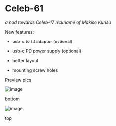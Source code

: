 # Celeb-61 
*a nod towards Celeb-17 nickname of Makise Kurisu*

New features:

* usb-c to ttl adapter (optional)

* usb-c PD power supply (optional)

* better layout

* mounting screw holes


Preview pics 

![image](https://github.com/dzastsed/Celeb-61/assets/63074962/007035d3-43a9-42e4-838b-8ee01c79e414)

bottom

![image](https://github.com/dzastsed/Celeb-61/assets/63074962/72b688b9-1312-47fe-a6ec-fe53e476df50)

top



